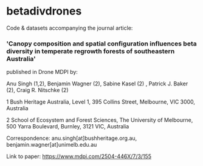 # betadivdrones

Code & datasets accompanying the journal article:

### 'Canopy composition and spatial configuration influences beta diversity in temperate regrowth forests of southeastern Australia'

published in Drone MDPI by:

Anu Singh (1,2), Benjamin Wagner (2), Sabine Kasel (2) , Patrick J. Baker (2), Craig R. Nitschke (2)

1 Bush Heritage Australia, Level 1, 395 Collins Street, Melbourne, VIC 3000, Australia

2 School of Ecosystem and Forest Sciences, The University of Melbourne, 500 Yarra Boulevard, Burnley, 3121 VIC, Australia

Correspondence: anu.singh[at]bushheritage.org.au,  benjamin.wagner[at]unimelb.edu.au

Link to paper: https://www.mdpi.com/2504-446X/7/3/155
